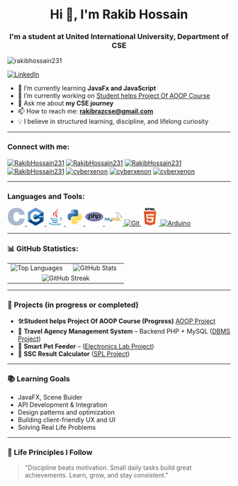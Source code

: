 <!-- Profile Header -->
<h1 align="center">Hi 👋, I'm Rakib Hossain</h1>
<h3 align="center">I'm a student at United International University, Department of CSE</h3>

<!-- Profile Views Counter -->
<p align="left">
  <img src="https://komarev.com/ghpvc/?username=rakibhossain231&label=Profile%20views&color=0e75b6&style=flat" alt="rakibhossain231" />
</p>

<!-- LinkedIn Follow Badge -->
[![LinkedIn](https://img.shields.io/badge/Follow%20on%20LinkedIn-blue?style=flat&logo=linkedin)](https://www.linkedin.com/in/your-linkedin-username/)



<!-- About Me Section -->
- 🌱 I’m currently learning **JavaFx and JavaScript**
- 🔭 I’m currently working on [Student helps Project Of AOOP Course](https://github.com/RakibHossain231/AOOP-project)
- 💬 Ask me about **my CSE journey**  
- 📫 How to reach me: **rakibrazcse@gmail.com**  
- 💡 I believe in structured learning, discipline, and lifelong curiosity

---

<!-- Connect with me Section -->
<h3 align="left">Connect with me:</h3>
<p align="left">
  <a href="https://twitter.com/RakibHossain231" target="blank"><img align="center" src="https://raw.githubusercontent.com/rahuldkjain/github-profile-readme-generator/master/src/images/icons/Social/twitter.svg" alt="RakibHossain231" height="30" width="40" /></a>
  <a href="https://linkedin.com/in/RakibHossain231" target="blank"><img align="center" src="https://raw.githubusercontent.com/rahuldkjain/github-profile-readme-generator/master/src/images/icons/Social/linked-in-alt.svg" alt="RakibHossain231" height="30" width="40" /></a>
  <a href="https://fb.com/RakibHossain231" target="blank"><img align="center" src="https://raw.githubusercontent.com/rahuldkjain/github-profile-readme-generator/master/src/images/icons/Social/facebook.svg" alt="RakibHossain231" height="30" width="40" /></a>
  <a href="https://instagram.com/RakibHossain231" target="blank"><img align="center" src="https://raw.githubusercontent.com/rahuldkjain/github-profile-readme-generator/master/src/images/icons/Social/instagram.svg" alt="RakibHossain231" height="30" width="40" /></a>
  <a href="https://www.hackerrank.com/cyberxenon" target="blank"><img align="center" src="https://raw.githubusercontent.com/rahuldkjain/github-profile-readme-generator/master/src/images/icons/Social/hackerrank.svg" alt="cyberxenon" height="30" width="40" /></a>
  <a href="https://codeforces.com/profile/cyberxenon" target="blank"><img align="center" src="https://raw.githubusercontent.com/rahuldkjain/github-profile-readme-generator/master/src/images/icons/Social/codeforces.svg" alt="cyberxenon" height="30" width="40" /></a>
  <a href="https://www.leetcode.com/cyberxenon" target="blank"><img align="center" src="https://raw.githubusercontent.com/rahuldkjain/github-profile-readme-generator/master/src/images/icons/Social/leet-code.svg" alt="cyberxenon" height="30" width="40" /></a>
</p>

---

<!-- Skills Section -->
<h3 align="left">Languages and Tools:</h3>
<p align="left">
  <a href="https://www.cprogramming.com/" target="_blank" rel="noreferrer">
    <img src="https://raw.githubusercontent.com/devicons/devicon/master/icons/c/c-original.svg" alt="C" width="40" height="40" />
  </a> 
  <a href="https://www.w3schools.com/cpp/" target="_blank" rel="noreferrer">
    <img src="https://raw.githubusercontent.com/devicons/devicon/master/icons/cplusplus/cplusplus-original.svg" alt="C++" width="40" height="40" />
  </a> 
  <a href="https://www.java.com" target="_blank" rel="noreferrer">
    <img src="https://raw.githubusercontent.com/devicons/devicon/master/icons/java/java-original.svg" alt="Java" width="40" height="40" />
  </a> 
  <a href="https://www.python.org" target="_blank" rel="noreferrer">
    <img src="https://raw.githubusercontent.com/devicons/devicon/master/icons/python/python-original.svg" alt="Python" width="40" height="40" />
  </a> 
  <a href="https://www.php.net" target="_blank" rel="noreferrer">
    <img src="https://raw.githubusercontent.com/devicons/devicon/master/icons/php/php-original.svg" alt="PHP" width="40" height="40" />
  </a> 
  <a href="https://www.mysql.com/" target="_blank" rel="noreferrer">
    <img src="https://raw.githubusercontent.com/devicons/devicon/master/icons/mysql/mysql-original-wordmark.svg" alt="MySQL" width="40" height="40" />
  </a> 
  <a href="https://git-scm.com/" target="_blank" rel="noreferrer">
    <img src="https://www.vectorlogo.zone/logos/git-scm/git-scm-icon.svg" alt="Git" width="40" height="40" />
  </a> 
  <a href="https://www.w3.org/html/" target="_blank" rel="noreferrer">
    <img src="https://raw.githubusercontent.com/devicons/devicon/master/icons/html5/html5-original-wordmark.svg" alt="HTML5" width="40" height="40" />
  </a> 
  <a href="https://www.arduino.cc/" target="_blank" rel="noreferrer">
    <img src="https://cdn.worldvectorlogo.com/logos/arduino-1.svg" alt="Arduino" width="40" height="40" />
  </a> 
</p>

---

<!-- GitHub Stats, Top Languages & Streak with Border -->
<h3 align="left">📊 GitHub Statistics:</h3>

<table width="100%" cellspacing="0" cellpadding="10">
  <tr>
    <td width="50%" align="center">
      <img src="https://github-readme-stats.vercel.app/api/top-langs?username=rakibhossain231&layout=compact&langs_count=6&theme=default" alt="Top Languages" />
    </td>
    <td width="50%" align="center">
      <img src="https://github-readme-stats.vercel.app/api?username=rakibhossain231&show_icons=true&locale=en&theme=default" alt="GitHub Stats" />
    </td>
  </tr>
  <tr>
    <td colspan="2" align="center">
      <img src="https://streak-stats.demolab.com?user=RakibHossain231&theme=default" alt="GitHub Streak" />
    </td>
  </tr>
</table>


---

### 📌 Projects (in progress or completed)
- 🛠️**Student helps Project Of AOOP Course (Progress)**  [AOOP Project](https://github.com/RakibHossain231/AOOP-project)
- 🚀 **Travel Agency Management System** – Backend PHP + MySQL ([DBMS Project](https://github.com/RakibHossain231/DBMS-project-Geo_Trips))
- 🧠 **Smart Pet Feeder** – ([Electronics Lab Project](https://github.com/RakibHossain231/Electronics-Lab)) 
- 🧹 **SSC Result Calculator** ([SPL Project](https://github.com/RakibHossain231/SPL-Project))  

---

### 📚 Learning Goals
- JavaFX, Scene Buider
- API Development & Integration
- Design patterns and optimization
- Building client-friendly UX and UI
- Solving Real Life Problems

---

### 🌱 Life Principles I Follow
> "Discipline beats motivation. Small daily tasks build great achievements. Learn, grow, and stay consistent."


<br><br><br><br><br><br><br>
